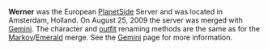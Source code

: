 **Werner** was the European [PlanetSide](../../PlanetSide.md) Server and was located
in Amsterdam, Holland. On August 25, 2009 the server was merged with
[Gemini](Gemini.md). The character and [outfit](../../terminology/Outfit.md)
renaming methods are the same as for the
[Markov](Markov.md)/[Emerald](Emerald.md) merge. See the [Gemini](Gemini.md)
page for more information.
